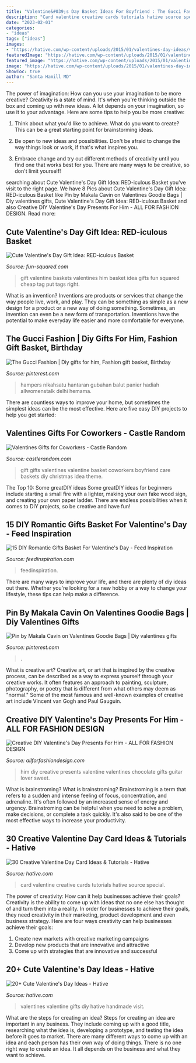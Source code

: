 ```yaml
---
title: "Valentine&#039;s Day Basket Ideas For Boyfriend : The Gucci Fashion"
description: "Card valentine creative cards tutorials hative source special"
date: "2023-02-01"
categories:
- "ideas"
tags: ["ideas"]
images:
- "https://hative.com/wp-content/uploads/2015/01/valentines-day-ideas/valentines-day-ideas.jpg"
featuredImage: "https://hative.com/wp-content/uploads/2015/01/valentines-day-ideas/valentines-day-ideas.jpg"
featured_image: "https://hative.com/wp-content/uploads/2015/01/valentines-day-ideas/valentines-day-ideas.jpg"
image: "https://hative.com/wp-content/uploads/2015/01/valentines-day-ideas/valentines-day-ideas.jpg"
ShowToc: true
author: "Santa Hamill MD"
---
```



The power of imagination: How can you use your imagination to be more creative?
Creativity is a state of mind. It's when you're thinking outside the box and coming up with new ideas. A lot depends on your imagination, so use it to your advantage. Here are some tips to help you be more creative:
1. Think about what you'd like to achieve. What do you want to create? This can be a great starting point for brainstorming ideas.

2. Be open to new ideas and possibilities. Don't be afraid to change the way things look or work, if that's what inspires you.

3. Embrace change and try out different methods of creativity until you find one that works best for you. There are many ways to be creative, so don't limit yourself!

	

		
searching about Cute Valentine&#039;s Day Gift Idea: RED-iculous Basket you've visit to the right page. We have 8 Pics about Cute Valentine&#039;s Day Gift Idea: RED-iculous Basket like Pin by Makala Cavin on Valentines Goodie Bags | Diy valentines gifts, Cute Valentine&#039;s Day Gift Idea: RED-iculous Basket and also Creative DIY Valentine&#039;s Day Presents For Him - ALL FOR FASHION DESIGN. Read more:
		
    
## Cute Valentine&#039;s Day Gift Idea: RED-iculous Basket

<img loading=lazy src="https://i1.wp.com/fun-squared.com/wp-content/uploads/2018/01/Valentines-Gift-Tag.jpg?resize=1200%2C1659&amp;ssl=1" onerror="this.onerror=null;this.src='https://tse2.mm.bing.net/th?id=OIP.h_uRhEuOGyIarA_HmE_nNQHaKP&amp;pid=15.1';" alt="Cute Valentine&#039;s Day Gift Idea: RED-iculous Basket">

_Source: fun-squared.com_

>gift valentine baskets valentines him basket idea gifts fun squared cheap tag put tags right. 

	

What is an invention?
Inventions are products or services that change the way people live, work, and play. They can be something as simple as a new design for a product or a new way of doing something. Sometimes, an invention can even be a new form of transportation. Inventions have the potential to make everyday life easier and more comfortable for everyone.

    
## The Gucci Fashion | Diy Gifts For Him, Fashion Gift Basket, Birthday

<img loading=lazy src="https://i.pinimg.com/736x/50/ac/72/50ac7222664d9791a9f1fa94c3749a5f--easter-baskets-gift-baskets.jpg" onerror="this.onerror=null;this.src='https://tse3.mm.bing.net/th?id=OIP.VgBApU-JPMUKl_wnaEsujQHaJV&amp;pid=15.1';" alt="The Gucci Fashion | Diy gifts for him, Fashion gift basket, Birthday">

_Source: pinterest.com_

>hampers nikahsatu hantaran gubahan balut panier hadiah allwomenstalk delhi hemama. 

	

There are countless ways to improve your home, but sometimes the simplest ideas can be the most effective. Here are five easy DIY projects to help you get started: 

    
## Valentines Gifts For Coworkers - Castle Random

<img loading=lazy src="https://castlerandom.com/wp-content/uploads/2019/11/red-basket-gift-idea.jpg" onerror="this.onerror=null;this.src='https://tse3.mm.bing.net/th?id=OIP.GPVUvsnfX073fauq-4KqowHaJ4&amp;pid=15.1';" alt="Valentines Gifts for Coworkers - Castle Random">

_Source: castlerandom.com_

>gift gifts valentines valentine basket coworkers boyfriend care baskets diy christmas idea theme. 

	

The Top 10: Some greatDIY ideas
Some greatDIY ideas for beginners include starting a small fire with a lighter, making your own fake wood sign, and creating your own paper ladder. There are endless possibilities when it comes to DIY projects, so be creative and have fun!

    
## 15 DIY Romantic Gifts Basket For Valentine&#039;s Day - Feed Inspiration

<img loading=lazy src="https://www.feedinspiration.com/wp-content/uploads/2017/01/Romantic-Valentines-Day-Gifts-for-Him.jpg" onerror="this.onerror=null;this.src='https://tse3.mm.bing.net/th?id=OIP.hfXVpLIR0k6h4_TtaSB1-wHaLH&amp;pid=15.1';" alt="15 DIY Romantic Gifts Basket For Valentine&#039;s Day - Feed Inspiration">

_Source: feedinspiration.com_

>feedinspiration. 

	

There are many ways to improve your life, and there are plenty of diy ideas out there. Whether you're looking for a new hobby or a way to change your lifestyle, these tips can help make a difference.

    
## Pin By Makala Cavin On Valentines Goodie Bags | Diy Valentines Gifts

<img loading=lazy src="https://i.pinimg.com/736x/b4/51/f9/b451f97db100eaee3e31cb5fd6dc2a52.jpg" onerror="this.onerror=null;this.src='https://tse1.mm.bing.net/th?id=OIP.UoVBaxCrGYyHTa7Hq7rTTQHaLF&amp;pid=15.1';" alt="Pin by Makala Cavin on Valentines Goodie Bags | Diy valentines gifts">

_Source: pinterest.com_

>. 

	

What is creative art?
Creative art, or art that is inspired by the creative process, can be described as a way to express yourself through your creative works. It often features an approach to painting, sculpture, photography, or poetry that is different from what others may deem as "normal." Some of the most famous and well-known examples of creative art include Vincent van Gogh and Paul Gauguin.

    
## Creative DIY Valentine&#039;s Day Presents For Him - ALL FOR FASHION DESIGN

<img loading=lazy src="https://allforfashiondesign.com/wp-content/uploads/2019/01/11-diy-gifts-for-him-600x1128.jpg" onerror="this.onerror=null;this.src='https://tse3.mm.bing.net/th?id=OIP.y1ZB79AM5epgO-WMqmJM1QHaN7&amp;pid=15.1';" alt="Creative DIY Valentine&#039;s Day Presents For Him - ALL FOR FASHION DESIGN">

_Source: allforfashiondesign.com_

>him diy creative presents valentine valentines chocolate gifts guitar lover sweet. 

	

What is brainstroming?
What is brainstroming? Brainstroming is a term that refers to a sudden and intense feeling of focus, concentration, and adrenaline. It's often followed by an increased sense of energy and urgency. Brainstroming can be helpful when you need to solve a problem, make decisions, or complete a task quickly. It's also said to be one of the most effective ways to increase your productivity.

    
## 30 Creative Valentine Day Card Ideas &amp; Tutorials - Hative

<img loading=lazy src="https://hative.com/wp-content/uploads/2014/10/valentine-card-ideas/2-valentine-card-ideas.jpg" onerror="this.onerror=null;this.src='https://tse2.mm.bing.net/th?id=OIP.CnLte0-pS-zx7QBBZj1qYgHaJI&amp;pid=15.1';" alt="30 Creative Valentine Day Card Ideas &amp; Tutorials - Hative">

_Source: hative.com_

>card valentine creative cards tutorials hative source special. 

	

The power of creativity: How can it help businesses achieve their goals?
Creativity is the ability to come up with ideas that no one else has thought of and turn them into a reality. In order for businesses to achieve their goals, they need creativity in their marketing, product development and even business strategy. Here are four ways creativity can help businesses achieve their goals: 
1. Create new markets with creative marketing campaigns 
2. Develop new products that are innovative and attractive 
3. Come up with strategies that are innovative and successful 

    
## 20+ Cute Valentine&#039;s Day Ideas - Hative

<img loading=lazy src="https://hative.com/wp-content/uploads/2015/01/valentines-day-ideas/valentines-day-ideas.jpg" onerror="this.onerror=null;this.src='https://tse4.mm.bing.net/th?id=OIP.b8v17Ty53gPH6FqI08m7QgHaQq&amp;pid=15.1';" alt="20+ Cute Valentine&#039;s Day Ideas - Hative">

_Source: hative.com_

>valentines valentine gifts diy hative handmade visit. 

	

What are the steps for creating an idea?
Steps for creating an idea are important in any business. They include coming up with a good title, researching what the idea is, developing a prototype, and testing the idea before it goes to market. 
There are many different ways to come up with an idea and each person has their own way of doing things. There is no one right way to create an idea. It all depends on the business and what they want to achieve.

